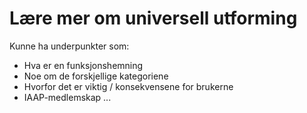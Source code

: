 # Lære mer om universell utforming

Kunne ha underpunkter som:
* Hva er en funksjonshemning
* Noe om de forskjellige kategoriene
* Hvorfor det er viktig / konsekvensene for brukerne
* IAAP-medlemskap
...
